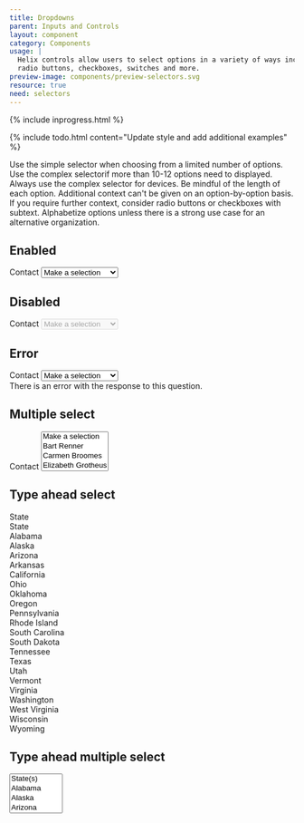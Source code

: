 ```yaml
---
title: Dropdowns
parent: Inputs and Controls
layout: component
category: Components
usage: |
  Helix controls allow users to select options in a variety of ways including
  radio buttons, checkboxes, switches and more.
preview-image: components/preview-selectors.svg
resource: true
need: selectors
---
```


{% include inprogress.html %}

{% include todo.html content="Update style and add additional examples" %}

Use the simple selector when choosing from a limited number of options. Use the
complex selectorif more than 10-12 options need to displayed.
Always use the complex selector for devices. Be mindful of the length
of each option. Additional context can't be given on an option-by-option basis.
If you require further context, consider radio buttons or checkboxes with subtext.
Alphabetize options unless there is a strong use case for an alternative
organization.

## Enabled

<div class="UI form">
  <div class="field">
    <label>Contact</label>
    <select class="UI dropdown">
      <option value="">Make a selection</option>
      <option value="Bart">Bart Renner</option>
      <option value="Carmen">Carmen Broomes</option>
      <option value="Elizabeth">Elizabeth Grotheus</option>
      <option value="Eric">Eric Weidner</option>
      <option value="Lane">Lane Fielder</option>
      <option value="Mikey">Mikey Hougland</option>
      <option value="Tommy">Tommy Shook</option>
      <option value="Ty">Ty Taylor</option>
    </select>
  </div>
</div>

## Disabled
<div class="UI form">
  <div class="field">
    <label>Contact</label>
    <select class="UI dropdown disabled" disabled>
      <option value="">Make a selection</option>
      <option value="Bart">Bart Renner</option>
      <option value="Carmen">Carmen Broomes</option>
      <option value="Elizabeth">Elizabeth Grotheus</option>
      <option value="Eric">Eric Weidner</option>
      <option value="Lane">Lane Fielder</option>
      <option value="Mikey">Mikey Hougland</option>
      <option value="Tommy">Tommy Shook</option>
      <option value="Ty">Ty Taylor</option>
    </select>
  </div>
</div>

## Error

<div class="UI form error">
  <div class="field error">
    <label>Contact</label>
    <select class="UI dropdown">
      <option value="">Make a selection</option>
      <option value="Bart">Bart Renner</option>
      <option value="Carmen">Carmen Broomes</option>
      <option value="Elizabeth">Elizabeth Grotheus</option>
      <option value="Eric">Eric Weidner</option>
      <option value="Lane">Lane Fielder</option>
      <option value="Mikey">Mikey Hougland</option>
      <option value="Tommy">Tommy Shook</option>
      <option value="Ty">Ty Taylor</option>
    </select>
    <div class="UI error message">
      There is an error with the response to this question.
    </div>
  </div>
</div>

## Multiple select

<div class="UI form">
  <div class="field">
    <label>Contact</label>
    <select multiple="" class="UI dropdown">
      <option value="">Make a selection</option>
      <option value="Bart">Bart Renner</option>
      <option value="Carmen">Carmen Broomes</option>
      <option value="Elizabeth">Elizabeth Grotheus</option>
      <option value="Eric">Eric Weidner</option>
      <option value="Lane">Lane Fielder</option>
      <option value="Mikey">Mikey Hougland</option>
      <option value="Tommy">Tommy Shook</option>
      <option value="Ty">Ty Taylor</option>
    </select>
  </div>
</div>

## Type ahead select

<div class="UI form">
  <div class="field">
    <div class="UI fluid search selection dropdown">
      <input type="hidden" name="state">
      <i class="dropdown icon"></i>
      <div class="default text">State</div>
      <div class="menu">
        <div class="item" data-value="">State</div>
        <div class="item" data-value="AL">Alabama</div>
        <div class="item" data-value="AK">Alaska</div>
        <div class="item" data-value="AZ">Arizona</div>
        <div class="item" data-value="AR">Arkansas</div>
        <div class="item" data-value="CA">California</div>
        <!-- Saving your scroll sanity !-->
        <div class="item" data-value="OH">Ohio</div>
        <div class="item" data-value="OK">Oklahoma</div>
        <div class="item" data-value="OR">Oregon</div>
        <div class="item" data-value="PA">Pennsylvania</div>
        <div class="item" data-value="RI">Rhode Island</div>
        <div class="item" data-value="SC">South Carolina</div>
        <div class="item" data-value="SD">South Dakota</div>
        <div class="item" data-value="TN">Tennessee</div>
        <div class="item" data-value="TX">Texas</div>
        <div class="item" data-value="UT">Utah</div>
        <div class="item" data-value="VT">Vermont</div>
        <div class="item" data-value="VA">Virginia</div>
        <div class="item" data-value="WA">Washington</div>
        <div class="item" data-value="WV">West Virginia</div>
        <div class="item" data-value="WI">Wisconsin</div>
        <div class="item" data-value="WY">Wyoming</div>
      </div>
    </div>
  </div>
</div>

## Type ahead multiple select

<div class="UI form">
  <div class="field">
    <select class="UI fluid search dropdown" multiple="">
      <option value="">State(s)</option>
      <option value="AL">Alabama</option>
      <option value="AK">Alaska</option>
      <option value="AZ">Arizona</option>
      <option value="AR">Arkansas</option>
      <option value="CA">California</option>
      <!-- Saving your scroll sanity !-->
      <option value="OH">Ohio</option>
      <option value="OK">Oklahoma</option>
      <option value="OR">Oregon</option>
      <option value="PA">Pennsylvania</option>
      <option value="RI">Rhode Island</option>
      <option value="SC">South Carolina</option>
      <option value="SD">South Dakota</option>
      <option value="TN">Tennessee</option>
      <option value="TX">Texas</option>
      <option value="UT">Utah</option>
      <option value="VT">Vermont</option>
      <option value="VA">Virginia</option>
      <option value="WA">Washington</option>
      <option value="WV">West Virginia</option>
      <option value="WI">Wisconsin</option>
      <option value="WY">Wyoming</option>
    </select>
  </div>
</div>
